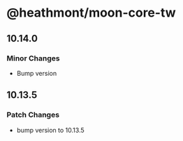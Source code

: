 # @heathmont/moon-core-tw

## 10.14.0

### Minor Changes

- Bump version

## 10.13.5

### Patch Changes

- bump version to 10.13.5
